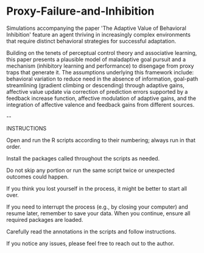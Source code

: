 # Proxy-Failure-and-Inhibition

Simulations accompanying the paper 'The Adaptive Value of Behavioral Inhibition' feature an agent thriving in increasingly complex environments that require distinct behavioral strategies for successful adaptation.

Building on the tenets of perceptual control theory and associative learning, this paper presents a plausible model of maladaptive goal pursuit and a mechanism (inhibitory learning and performance) to disengage from proxy traps that generate it. The assumptions underlying this framework include: behavioral variation to reduce need in the absence of information, goal-path streamlining (gradient climbing or descending) through adaptive gains, affective value update via correction of prediction errors supported by a feedback increase function, affective modulation of adaptive gains, and the integration of affective valence and feedback gains from different sources.

--

INSTRUCTIONS

Open and run the R scripts according to their numbering; always run in that order.

Install the packages called throughout the scripts as needed.

Do not skip any portion or run the same script twice or unexpected outcomes could happen.

If you think you lost yourself in the process, it might be better to start all over.

If you need to interrupt the process (e.g., by closing your computer) and resume later, remember to save your data. When you continue, ensure all required packages are loaded.

Carefully read the annotations in the scripts and follow instructions.

If you notice any issues, please feel free to reach out to the author.


